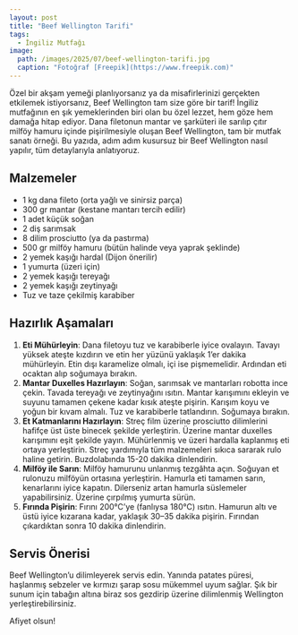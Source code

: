 ```yaml
---
layout: post
title: "Beef Wellington Tarifi"
tags:
  - İngiliz Mutfağı
image: 
  path: /images/2025/07/beef-wellington-tarifi.jpg
  caption: "Fotoğraf [Freepik](https://www.freepik.com)"
---
```


Özel bir akşam yemeği planlıyorsanız ya da misafirlerinizi gerçekten etkilemek istiyorsanız, Beef Wellington tam size göre bir tarif! İngiliz mutfağının en şık yemeklerinden biri olan bu özel lezzet, hem göze hem damağa hitap ediyor. Dana filetonun mantar ve şarküteri ile sarılıp çıtır milföy hamuru içinde pişirilmesiyle oluşan Beef Wellington, tam bir mutfak sanatı örneği. Bu yazıda, adım adım kusursuz bir Beef Wellington nasıl yapılır, tüm detaylarıyla anlatıyoruz.

## Malzemeler

- 1 kg dana fileto (orta yağlı ve sinirsiz parça)
- 300 gr mantar (kestane mantarı tercih edilir)
- 1 adet küçük soğan
- 2 diş sarımsak
- 8 dilim prosciutto (ya da pastırma)
- 500 gr milföy hamuru (bütün halinde veya yaprak şeklinde)
- 2 yemek kaşığı hardal (Dijon önerilir)
- 1 yumurta (üzeri için)
- 2 yemek kaşığı tereyağı
- 2 yemek kaşığı zeytinyağı
- Tuz ve taze çekilmiş karabiber

## Hazırlık Aşamaları

1. **Eti Mühürleyin**: Dana filetoyu tuz ve karabiberle iyice ovalayın. Tavayı yüksek ateşte kızdırın ve etin her yüzünü yaklaşık 1’er dakika mühürleyin. Etin dışı karamelize olmalı, içi ise pişmemelidir. Ardından eti ocaktan alıp soğumaya bırakın.
2. **Mantar Duxelles Hazırlayın**: Soğan, sarımsak ve mantarları robotta ince çekin. Tavada tereyağı ve zeytinyağını ısıtın. Mantar karışımını ekleyin ve suyunu tamamen çekene kadar kısık ateşte pişirin. Karışım koyu ve yoğun bir kıvam almalı. Tuz ve karabiberle tatlandırın. Soğumaya bırakın.
3. **Et Katmanlarını Hazırlayın**: Streç film üzerine prosciutto dilimlerini hafifçe üst üste binecek şekilde yerleştirin. Üzerine mantar duxelles karışımını eşit şekilde yayın. Mühürlenmiş ve üzeri hardalla kaplanmış eti ortaya yerleştirin. Streç yardımıyla tüm malzemeleri sıkıca sararak rulo haline getirin. Buzdolabında 15-20 dakika dinlendirin.
4. **Milföy ile Sarın**: Milföy hamurunu unlanmış tezgâhta açın. Soğuyan et rulonuzu milföyün ortasına yerleştirin. Hamurla eti tamamen sarın, kenarlarını iyice kapatın. Dilerseniz artan hamurla süslemeler yapabilirsiniz. Üzerine çırpılmış yumurta sürün.
5. **Fırında Pişirin**: Fırını 200°C’ye (fanlıysa 180°C) ısıtın. Hamurun altı ve üstü iyice kızarana kadar, yaklaşık 30–35 dakika pişirin. Fırından çıkardıktan sonra 10 dakika dinlendirin.

## Servis Önerisi

Beef Wellington’u dilimleyerek servis edin. Yanında patates püresi, haşlanmış sebzeler ve kırmızı şarap sosu mükemmel uyum sağlar. Şık bir sunum için tabağın altına biraz sos gezdirip üzerine dilimlenmiş Wellington yerleştirebilirsiniz.

Afiyet olsun!